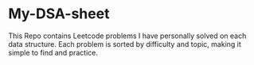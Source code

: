 # My-DSA-sheet
This Repo contains Leetcode problems I have personally solved on each data structure. Each problem is sorted by difficulty and topic, making it simple to find and practice. 
